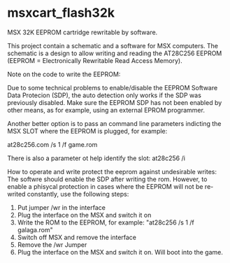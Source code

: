 msxcart_flash32k
================
MSX 32K EEPROM cartridge rewritable by software. 

This project contain a schematic and a software for MSX computers.
The schematic is a design to allow writing and reading the AT28C256 EEPROM
(EEPROM = Electronically Rewritable Read Access Memory).

Note on the code to write the EEPROM:

Due to some technical problems to enable/disable the EEPROM Software Data 
Protecion (SDP), the auto detection only works if the SDP was previously disabled.
Make sure the EEPROM SDP has not been enabled by other means, as for example,
using an external EPROM programmer.

Another better option is to pass an command line parameters indicting the
MSX SLOT where the EEPROM is plugged, for example:

at28c256.com /s 1 /f game.rom

There is also a parameter ot help identify the slot:
at28c256 /i

How to operate and write protect the eeprom against undesirable writes:
The softwre should enable the SDP after writing the rom. However, to enable
a phisycal protection in cases where the EEPROM will not be re-writed 
constantly, use the following steps:

1. Put jumper /wr in the interface
2. Plug the interface on the MSX and switch it on
3. Write the ROM to the EEPROM, for example: "at28c256 /s 1 /f galaga.rom"
4. Switch off MSX and remove the interface
5. Remove the /wr Jumper
6. Plug the interface on the MSX and switch it on. Will boot into the game.

